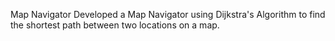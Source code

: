 Map Navigator
Developed a Map Navigator using Dijkstra's Algorithm to find the shortest path between two locations on a map.
